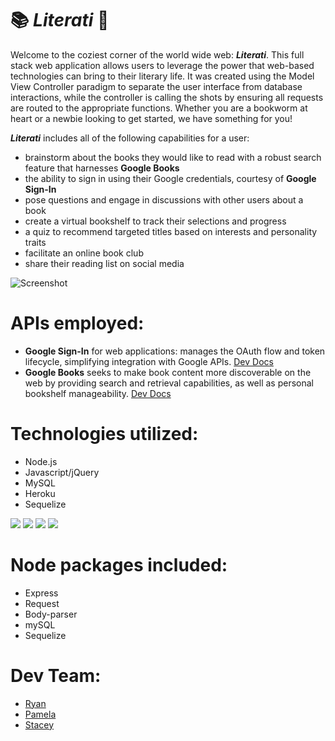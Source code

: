 # :books: *Literati* :sparkler:

Welcome to the coziest corner of the world wide web:  __*Literati*__.  This full stack web application allows users to leverage the power that web-based technologies can bring to their literary life.  It was created using the Model View Controller paradigm to separate the user interface from database interactions, while the controller is calling the shots by ensuring all requests are routed to the appropriate functions.  Whether you are a bookworm at heart or a newbie looking to get started, we have something for you!

__*Literati*__ includes all of the following capabilities for a user:  
* brainstorm about the books they would like to read with a robust search feature that harnesses **Google Books**
* the ability to sign in using their Google credentials, courtesy of **Google Sign-In**
* pose questions and engage in discussions with other users about a book
* create a virtual bookshelf to track their selections and progress
* a quiz to recommend targeted titles based on interests and personality traits  
* facilitate an online book club
* share their reading list on social media

![Screenshot](./public/assets/images/LiteratiMoneyShot.PNG)

# APIs employed:
- **Google Sign-In** for web applications: manages the OAuth flow and token lifecycle, simplifying integration with Google APIs.  [Dev Docs](https://developers.google.com/identity/sign-in/web/sign-in)
- **Google Books** seeks to make book content more discoverable on the web by providing search and retrieval capabilities, as well as personal bookshelf manageability.  [Dev Docs](https://developers.google.com/books/ "Dev Docs")

# Technologies utilized:
- Node.js
- Javascript/jQuery
- MySQL
- Heroku
- Sequelize

 ![](http://williamavasquez.herokuapp.com/img/node.png)
 ![](http://williamavasquez.herokuapp.com/img/js.png)
 ![](http://williamavasquez.herokuapp.com/img/mysql.png)
 ![](https://github.com/heroku/favicon/blob/master/favicon.iconset/icon_32x32.png)
 

# Node packages included:
- Express
- Request
- Body-parser
- mySQL
- Sequelize

# Dev Team:

* [Ryan](https://github.com/panoptic1)
* [Pamela](https://github.com/pyang08)
* [Stacey](https://github.com/tsstace)
